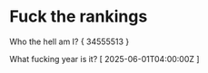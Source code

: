 # Fuck the rankings

Who the hell am I?
{ 34555513 }

What fucking year is it?
[ 2025-06-01T04:00:00Z ]
